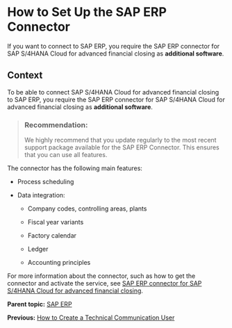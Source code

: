 <!-- loiob139d1ebe3754c2389a4e0f77304c91f -->

# How to Set Up the SAP ERP Connector

If you want to connect to SAP ERP, you require the SAP ERP connector for SAP S/4HANA Cloud for advanced financial closing as **additional software**.



## Context

To be able to connect SAP S/4HANA Cloud for advanced financial closing to SAP ERP, you require the SAP ERP connector for SAP S/4HANA Cloud for advanced financial closing as **additional software**.

> ### Recommendation:  
> We highly recommend that you update regularly to the most recent support package available for the SAP ERP Connector. This ensures that you can use all features.

The connector has the following main features:

-   Process scheduling

-   Data integration:

    -   Company codes, controlling areas, plants

    -   Fiscal year variants

    -   Factory calendar

    -   Ledger

    -   Accounting principles



For more information about the connector, such as how to get the connector and activate the service, see [SAP ERP connector for SAP S/4HANA Cloud for advanced financial closing](https://help.sap.com/docs/SAP_ERP_CONNECTOR_FOR_ADVANCED_FINANCIAL_CLOSING).

**Parent topic:** [SAP ERP](sap-erp-7b85121.md "Perform the following steps to connect SAP S/4HANA Cloud for advanced financial closing to your SAP ERP system. Perform the last step only if it applies to your use case.")

**Previous:** [How to Create a Technical Communication User](how-to-create-a-technical-communication-user-d9e09c7.md "Create a technical communication user for your SAP ERP system.")

